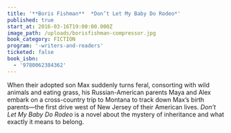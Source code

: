 ```yaml
---
title: '**Boris Fishman**  *Don’t Let My Baby Do Rodeo*'
published: true
start_at: 2016-03-16T19:00:00.000Z
image_path: /uploads/borisfishman-compressor.jpg
book_category: FICTION
program: '-writers-and-readers'
ticketed: false
book_isbn:
  - '9780062384362'
---
```



When their adopted son Max suddenly turns feral, consorting with wild animals and eating grass, his Russian-American parents Maya and Alex embark on a cross-country trip to Montana to track down Max’s birth parents—the first drive west of New Jersey of their American lives. *Don’t Let My Baby Do Rodeo* is a novel about the mystery of inheritance and what exactly it means to belong.